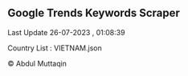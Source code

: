 

## Google Trends Keywords Scraper 
 
Last Update 26-07-2023 , 01:08:39

Country List :
VIETNAM.json



© Abdul Muttaqin 
